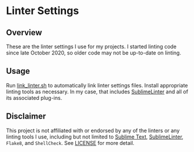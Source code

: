 # Linter Settings

## Overview

These are the linter settings I use for my projects. I started linting code since late October 2020, so older code may not be up-to-date on linting.

## Usage

Run [link_linter.sh](link_linter.sh) to automatically link linter settings files. Install appropriate linting tools as necessary. In my case, that includes [SublimeLinter] and all of its associated plug-ins.

## Disclaimer

This project is not affiliated with or endorsed by any of the linters or any linting tools I use, including but not limited to [Sublime Text], [SublimeLinter], `Flake8`, and `ShellCheck`. See [LICENSE](LICENSE) for more detail.

[Sublime Text]: http://sublimetext.com/
[SublimeLinter]: https://github.com/SublimeLinter/SublimeLinter
